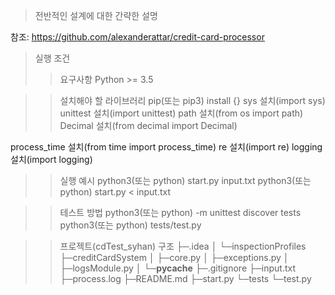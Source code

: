 > 전반적인 설계에 대한 간략한 설명

참조: https://github.com/alexanderattar/credit-card-processor

> 실행 조건
>> 요구사항
Python >= 3.5

>> 설치해야 할 라이브러리
>> pip(또는 pip3) install {}
sys 설치(import sys)
unittest 설치(import unittest)
path 설치(from os import path)
Decimal 설치(from decimal import Decimal)

process_time 설치(from time import process_time)
re 설치(import re)
logging 설치(import logging)

>> 실행 예시
python3(또는 python) start.py input.txt
python3(또는 python) start.py < input.txt

>> 테스트 방법
python3(또는 python) -m unittest discover tests
python3(또는 python) tests/test.py

>> 프로젝트(cdTest_syhan) 구조
├─.idea
│  └─inspectionProfiles
├─creditCardSystem
│  ├─core.py
│  ├─exceptions.py
│  ├─logsModule.py
│  └─__pycache__
├─.gitignore
├─input.txt
├─process.log
├─README.md
├─start.py
└─tests
    └─test.py

